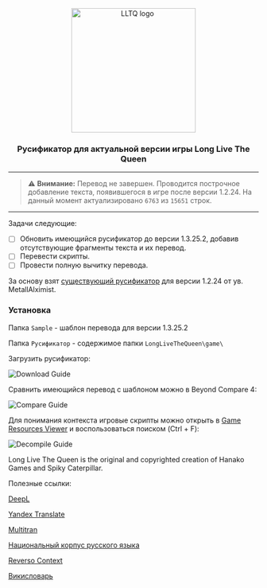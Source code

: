  <div align="center"><img src="https://i.imgur.com/1xn67Pn.png" width="250" alt="LLTQ logo">
 
### Русификатор для актуальной версии игры Long Live The Queen

---
 
 </div>

> :warning: **Внимание:** Перевод не завершен. Проводится построчное добавление текста, появившегося в игре после версии 1.2.24. На данный момент актуализировано `6763` из `15651` строк.

---

Задачи следующие:
- [ ] Обновить имеющийся русификатор до версии 1.3.25.2, добавив отсутствующие фрагменты текста и их перевод.
- [ ] Перевести скрипты.
- [ ] Провести полную вычитку перевода.

За основу взят [существующий русификатор](https://forum.zoneofgames.ru/topic/30271-long-live-the-queen) для версии 1.2.24 от ув. MetallAlximist.

### Установка

Папка `Sample` - шаблон перевода для версии 1.3.25.2

Папка `Русификатор` - содержимое папки `LongLiveTheQueen\game\`

Загрузить русификатор:

![Download Guide](https://i.imgur.com/2PbXUSI.png)

Сравнить имеющийся перевод с шаблоном можно в Beyond Compare 4:

![Compare Guide](https://i.imgur.com/wTY5Qzp.png)

Для понимания контекста игровые скрипты можно открыть в [Game Resources Viewer](https://gameresourcesviewer.ru) и воспользоваться поиском (Ctrl + F):

![Decompile Guide](https://i.imgur.com/URbJcFh.png)

Long Live The Queen is the original and copyrighted creation of Hanako Games and Spiky Caterpillar.

Полезные ссылки:

[DeepL](https://www.deepl.com)

[Yandex Translate](https://translate.yandex.ru)

[Multitran](https://www.multitran.com)

[Национальный корпус русского языка](https://ruscorpora.ru)

[Reverso Context](https://context.reverso.net)

[Викисловарь](https://ru.wiktionary.org)
